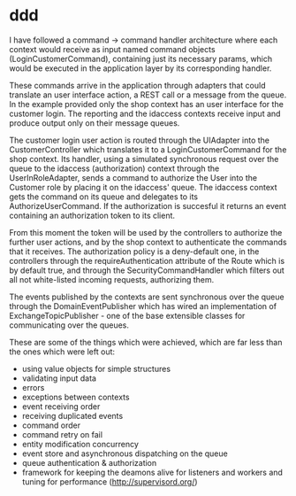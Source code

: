 # ddd
I have followed a command -> command handler architecture where each context would receive as input named command objects (LoginCustomerCommand), containing just its necessary params, which would be executed in the application layer by its corresponding handler.

These commands arrive in the application through adapters that could translate an user interface action, a REST call or a message from the queue. In the example provided only the shop context has an user interface for the customer login. The reporting and the idaccess contexts receive input and produce output only on their message queues. 

The customer login user action is routed through the UIAdapter into the CustomerController which translates it to a LoginCustomerCommand for the shop context. Its handler, using a simulated synchronous request over the queue to the idaccess (authorization) context through the UserInRoleAdapter, sends a command to authorize the User into the Customer role by placing it on the idaccess' queue. The idaccess context gets the command on its queue and delegates to its AuthorizeUserCommand. If the authorization is succesful it returns an event containing an authorization token to its client.
 
From this moment the token will be used by the controllers to authorize the further user actions, and by the shop context to authenticate the commands that it receives. The authorization policy is a deny-default one, in the controllers through the requireAuthentication attribute of the Route which is by default true, and through the SecurityCommandHandler which filters out all not white-listed incoming requests, authorizing them.

The events published by the contexts are sent synchronous over the queue through the DomainEventPublisher which has wired an implementation of ExchangeTopicPublisher - one of the base extensible classes for communicating over the queues.

These are some of the things which were achieved, which are far less than the ones which were left out:
- using value objects for simple structures
- validating input data
- errors
- exceptions between contexts
- event receiving order
- receiving duplicated events
- command order
- command retry on fail
- entity modification concurrency
- event store and asynchronous dispatching on the queue
- queue authentication & authorization
- framework for keeping the deamons alive for listeners and workers and tuning for performance (http://supervisord.org/)
